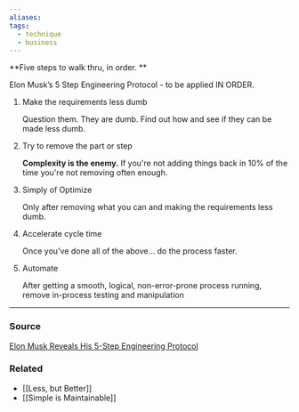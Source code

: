 ```yaml
---
aliases: 
tags:
  - technique
  - business
---
```

**Five steps to walk thru, in order. **

Elon Musk’s 5 Step Engineering Protocol - to be applied IN ORDER.

1. Make the requirements less dumb
    
    Question them. They are dumb. Find out how and see if they can be made less dumb. 
    
2. Try to remove the part or step
    
    **Complexity is the enemy.** If you're not adding things back in 10% of the time you're not removing often enough.
    
3. Simply of Optimize
    
    Only after removing what you can and making the requirements less dumb.
    
4. Accelerate cycle time
    
    Once you've done all of the above… do the process faster. 
    
5. Automate
    
    After getting a smooth, logical, non-error-prone process running, remove in-process testing and manipulation 
    

---



### Source

[Elon Musk Reveals His 5-Step Engineering Protocol](https://cleantechnica.com/2021/08/16/elon-musk-reveals-his-5-step-engineering-protocol/)

### Related
- [[Less, but Better]] 
- [[Simple is Maintainable]]